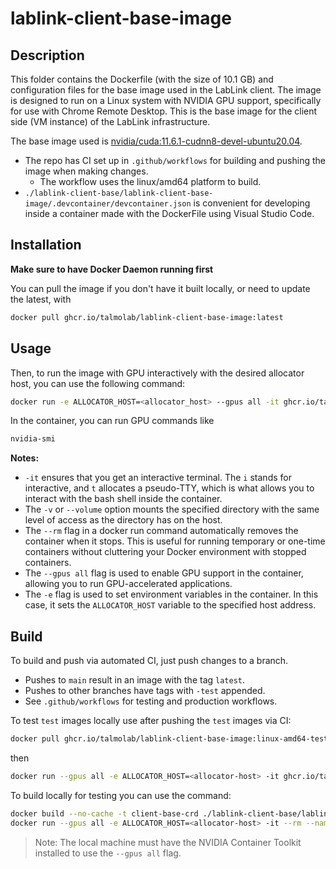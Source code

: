 # lablink-client-base-image

## Description
This folder contains the Dockerfile (with the size of 10.1 GB) and configuration files for the base image used in the LabLink client. The image is designed to run on a Linux system with NVIDIA GPU support, specifically for use with Chrome Remote Desktop. This is the base image for the client side (VM instance) of the LabLink infrastructure. 

The base image used is [nvidia/cuda:11.6.1-cudnn8-devel-ubuntu20.04](https://hub.docker.com/layers/nvidia/cuda/11.3.1-cudnn8-runtime-ubuntu20.04/images/sha256-025a321d3131b688f4ac09d80e9af6221f2d1568b4f9ea6e45a698beebb439c0).

- The repo has CI set up in `.github/workflows` for building and pushing the image when making changes.
  - The workflow uses the linux/amd64 platform to build. 
- `./lablink-client-base/lablink-client-base-image/.devcontainer/devcontainer.json` is convenient for developing inside a container made with the DockerFile using Visual Studio Code.

## Installation

**Make sure to have Docker Daemon running first**

You can pull the image if you don't have it built locally, or need to update the latest, with

```bash
docker pull ghcr.io/talmolab/lablink-client-base-image:latest
```

## Usage
Then, to run the image with GPU interactively with the desired allocator host, you can use the following command:
```bash
docker run -e ALLOCATOR_HOST=<allocator_host> --gpus all -it ghcr.io/talmolab/lablink-client-base-image:latest
```

In the container, you can run GPU commands like
```bash
nvidia-smi
```

**Notes:**

- `-it` ensures that you get an interactive terminal. The `i` stands for interactive, and `t` allocates a pseudo-TTY, which is what allows you to interact with the bash shell inside the container.
- The `-v` or `--volume` option mounts the specified directory with the same level of access as the directory has on the host.
- The `--rm` flag in a docker run command automatically removes the container when it stops. This is useful for running temporary or one-time containers without cluttering your Docker environment with stopped containers.
- The `--gpus all` flag is used to enable GPU support in the container, allowing you to run GPU-accelerated applications.
- The `-e` flag is used to set environment variables in the container. In this case, it sets the `ALLOCATOR_HOST` variable to the specified host address.

## Build
To build and push via automated CI, just push changes to a branch.

- Pushes to `main` result in an image with the tag `latest`.
- Pushes to other branches have tags with `-test` appended.
- See `.github/workflows` for testing and production workflows.

To test `test` images locally use after pushing the `test` images via CI:

```bash
docker pull ghcr.io/talmolab/lablink-client-base-image:linux-amd64-test
```

then

```bash
docker run --gpus all -e ALLOCATOR_HOST=<allocator-host> -it ghcr.io/talmolab/lablink-client-base-image:linux-amd64-test
```

To build locally for testing you can use the command:
```bash
docker build --no-cache -t client-base-crd ./lablink-client-base/lablink-client-base-image
docker run --gpus all -e ALLOCATOR_HOST=<allocator-host> -it --rm --name client-base-crd client-base-crd
```

> Note: The local machine must have the NVIDIA Container Toolkit installed to use the `--gpus all` flag.